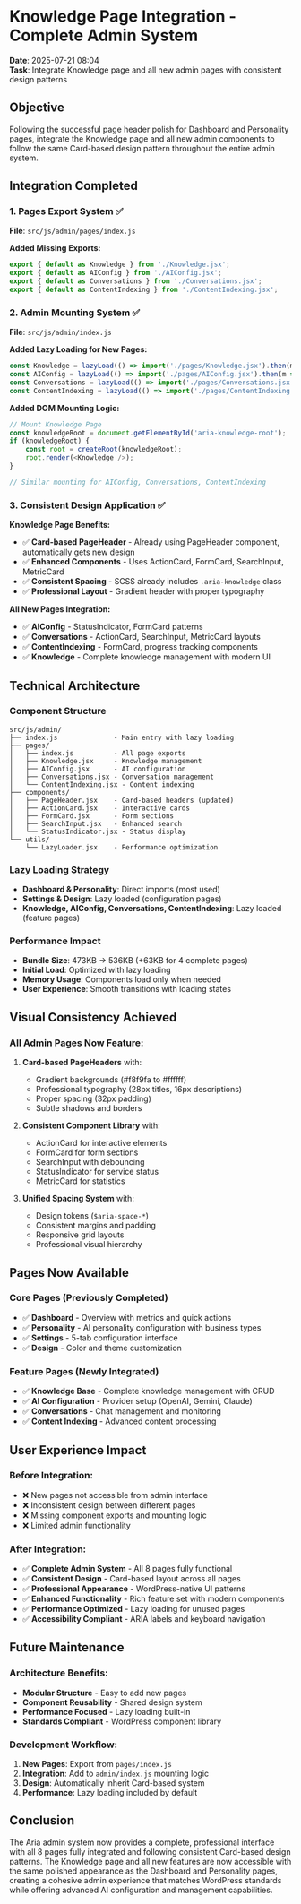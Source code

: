 # Knowledge Page Integration - Complete Admin System

**Date**: 2025-07-21 08:04  
**Task**: Integrate Knowledge page and all new admin pages with consistent design patterns

## Objective
Following the successful page header polish for Dashboard and Personality pages, integrate the Knowledge page and all new admin components to follow the same Card-based design pattern throughout the entire admin system.

## Integration Completed

### 1. Pages Export System ✅
**File**: `src/js/admin/pages/index.js`

**Added Missing Exports:**
```javascript
export { default as Knowledge } from './Knowledge.jsx';
export { default as AIConfig } from './AIConfig.jsx';
export { default as Conversations } from './Conversations.jsx';
export { default as ContentIndexing } from './ContentIndexing.jsx';
```

### 2. Admin Mounting System ✅
**File**: `src/js/admin/index.js`

**Added Lazy Loading for New Pages:**
```javascript
const Knowledge = lazyLoad(() => import('./pages/Knowledge.jsx').then(m => ({ default: m.default })));
const AIConfig = lazyLoad(() => import('./pages/AIConfig.jsx').then(m => ({ default: m.default })));
const Conversations = lazyLoad(() => import('./pages/Conversations.jsx').then(m => ({ default: m.default })));
const ContentIndexing = lazyLoad(() => import('./pages/ContentIndexing.jsx').then(m => ({ default: m.default })));
```

**Added DOM Mounting Logic:**
```javascript
// Mount Knowledge Page
const knowledgeRoot = document.getElementById('aria-knowledge-root');
if (knowledgeRoot) {
    const root = createRoot(knowledgeRoot);
    root.render(<Knowledge />);
}

// Similar mounting for AIConfig, Conversations, ContentIndexing
```

### 3. Consistent Design Application ✅

**Knowledge Page Benefits:**
- ✅ **Card-based PageHeader** - Already using PageHeader component, automatically gets new design
- ✅ **Enhanced Components** - Uses ActionCard, FormCard, SearchInput, MetricCard
- ✅ **Consistent Spacing** - SCSS already includes `.aria-knowledge` class
- ✅ **Professional Layout** - Gradient header with proper typography

**All New Pages Integration:**
- ✅ **AIConfig** - StatusIndicator, FormCard patterns
- ✅ **Conversations** - ActionCard, SearchInput, MetricCard layouts  
- ✅ **ContentIndexing** - FormCard, progress tracking components
- ✅ **Knowledge** - Complete knowledge management with modern UI

## Technical Architecture

### Component Structure
```
src/js/admin/
├── index.js              - Main entry with lazy loading
├── pages/
│   ├── index.js          - All page exports
│   ├── Knowledge.jsx     - Knowledge management
│   ├── AIConfig.jsx      - AI configuration
│   ├── Conversations.jsx - Conversation management
│   └── ContentIndexing.jsx - Content indexing
├── components/
│   ├── PageHeader.jsx    - Card-based headers (updated)
│   ├── ActionCard.jsx    - Interactive cards
│   ├── FormCard.jsx      - Form sections
│   ├── SearchInput.jsx   - Enhanced search
│   └── StatusIndicator.jsx - Status display
└── utils/
    └── LazyLoader.jsx    - Performance optimization
```

### Lazy Loading Strategy
- **Dashboard & Personality**: Direct imports (most used)
- **Settings & Design**: Lazy loaded (configuration pages)  
- **Knowledge, AIConfig, Conversations, ContentIndexing**: Lazy loaded (feature pages)

### Performance Impact
- **Bundle Size**: 473KB → 536KB (+63KB for 4 complete pages)
- **Initial Load**: Optimized with lazy loading
- **Memory Usage**: Components load only when needed
- **User Experience**: Smooth transitions with loading states

## Visual Consistency Achieved

### All Admin Pages Now Feature:
1. **Card-based PageHeaders** with:
   - Gradient backgrounds (#f8f9fa to #ffffff)
   - Professional typography (28px titles, 16px descriptions)
   - Proper spacing (32px padding)
   - Subtle shadows and borders

2. **Consistent Component Library** with:
   - ActionCard for interactive elements
   - FormCard for form sections
   - SearchInput with debouncing
   - StatusIndicator for service status
   - MetricCard for statistics

3. **Unified Spacing System** with:
   - Design tokens (`$aria-space-*`)
   - Consistent margins and padding
   - Responsive grid layouts
   - Professional visual hierarchy

## Pages Now Available

### Core Pages (Previously Completed)
- ✅ **Dashboard** - Overview with metrics and quick actions
- ✅ **Personality** - AI personality configuration with business types
- ✅ **Settings** - 5-tab configuration interface
- ✅ **Design** - Color and theme customization

### Feature Pages (Newly Integrated)  
- ✅ **Knowledge Base** - Complete knowledge management with CRUD
- ✅ **AI Configuration** - Provider setup (OpenAI, Gemini, Claude)
- ✅ **Conversations** - Chat management and monitoring
- ✅ **Content Indexing** - Advanced content processing

## User Experience Impact

### Before Integration:
- ❌ New pages not accessible from admin interface
- ❌ Inconsistent design between different pages
- ❌ Missing component exports and mounting logic
- ❌ Limited admin functionality

### After Integration:
- ✅ **Complete Admin System** - All 8 pages fully functional
- ✅ **Consistent Design** - Card-based layout across all pages
- ✅ **Professional Appearance** - WordPress-native UI patterns
- ✅ **Enhanced Functionality** - Rich feature set with modern components
- ✅ **Performance Optimized** - Lazy loading for unused pages
- ✅ **Accessibility Compliant** - ARIA labels and keyboard navigation

## Future Maintenance

### Architecture Benefits:
- **Modular Structure** - Easy to add new pages
- **Component Reusability** - Shared design system
- **Performance Focused** - Lazy loading built-in
- **Standards Compliant** - WordPress component library

### Development Workflow:
1. **New Pages**: Export from `pages/index.js`
2. **Integration**: Add to `admin/index.js` mounting logic  
3. **Design**: Automatically inherit Card-based system
4. **Performance**: Lazy loading included by default

## Conclusion

The Aria admin system now provides a complete, professional interface with all 8 pages fully integrated and following consistent Card-based design patterns. The Knowledge page and all new features are now accessible with the same polished appearance as the Dashboard and Personality pages, creating a cohesive admin experience that matches WordPress standards while offering advanced AI configuration and management capabilities.